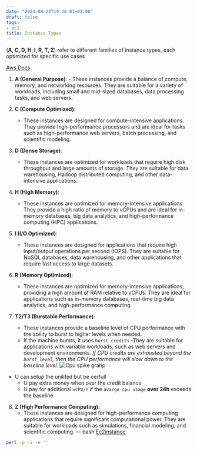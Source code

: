 ```yaml
---
date: "2024-08-24T19:46:01+02:00"
draft: false
tags:
- ec2
title: Instance Types
---
```


(**A, C, D, H, I, R, T, Z**) refer to different families of instance
types, each optimized for specific use cases

[Aws Docs](https://aws.amazon.com/ec2/instance-types/)

1.  **A (General Purpose)**: - These instances provide a balance of
    compute, memory, and networking resources. They are suitable for a
    variety of workloads, including small and mid-sized databases, data
    processing tasks, and web servers.

2.  **C (Compute Optimized)**:

    -   These instances are designed for compute-intensive applications.
        They provide high-performance processors and are ideal for tasks
        such as high-performance web servers, batch processing, and
        scientific modeling.

3.  **D (Dense Storage)**:

    -   These instances are optimized for workloads that require high
        disk throughput and large amounts of storage. They are suitable
        for data warehousing, Hadoop distributed computing, and other
        data-intensive applications.

4.  **H (High Memory)**:

    -   These instances are optimized for memory-intensive applications.
        They provide a high ratio of memory to vCPUs and are ideal for
        in-memory databases, big data analytics, and high-performance
        computing (HPC) applications.

5.  **I (I/O Optimized)**:

    -   These instances are designed for applications that require high
        input/output operations per second (IOPS). They are suitable for
        NoSQL databases, data warehousing, and other applications that
        require fast access to large datasets.

6.  **R (Memory Optimized)**:

    -   These instances are optimized for memory-intensive applications,
        providing a high amount of RAM relative to vCPUs. They are ideal
        for applications such as in-memory databases, real-time big data
        analytics, and high-performance computing.

7.  **T2/T3 (Burstable Performance)**:

    -   These instances provide a baseline level of CPU performance with
        the ability to burst to higher levels when needed.
    -   If the machine bursts, it uses `burst credits` -They are
        suitable for applications with variable workloads, such as web
        servers and development environments. *If CPU credits are
        exhausted beyond the `burst level`, then the CPU performance
        will slow down to the baseline level.* ![Cpu spike
        grahp](/static/burstable_instance_visual.png)

-   U can setup the unilited but be cerfull
    -   U pay extra money when over the credit balance
    -   U pay for additional `vCPU/h` if the `avarge cpu usage` **over
        24h** exceeds the baseline

8.  **Z (High Performance Computing)**:
    -   These instances are designed for high-performance computing
        applications that require significant computational power. They
        are suitable for workloads such as simulations, financial
        modeling, and scientific computing. — bash
        [Ec2instance](/sysops_aws_cert/ec2_instances/instance_families/)

``` bash
perl -p -i -e ''
```
